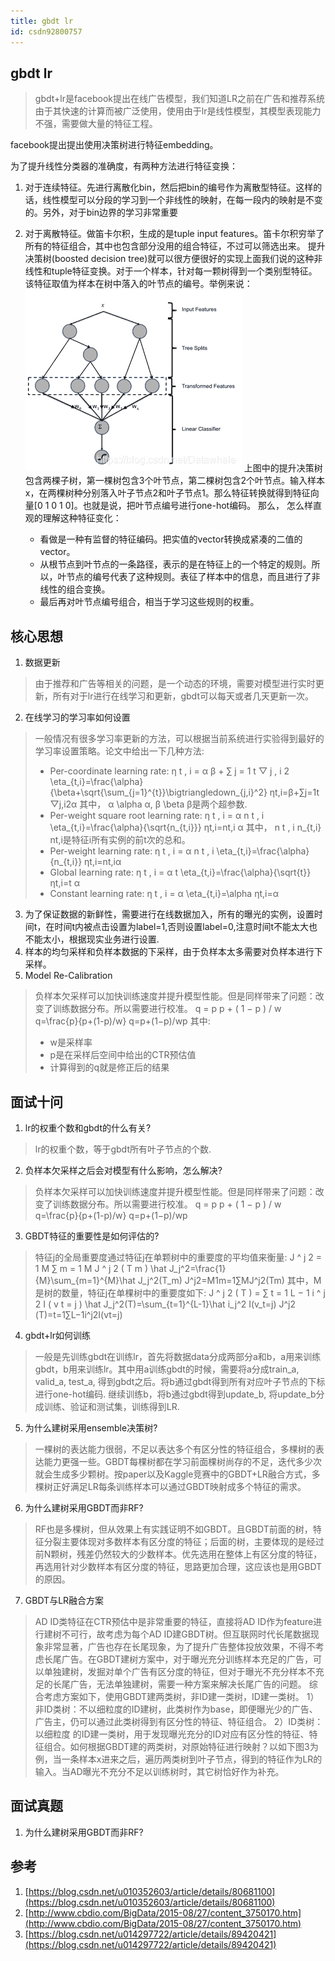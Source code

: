 ```yaml
---
title: gbdt lr
id: csdn92800757
---
```


## gbdt lr

> gbdt+lr是facebook提出在线广告模型，我们知道LR之前在广告和推荐系统由于其快速的计算而被广泛使用，使用由于lr是线性模型，其模型表现能力不强，需要做大量的特征工程。

facebook提出提出使用决策树进行特征embedding。

为了提升线性分类器的准确度，有两种方法进行特征变换：

1.  对于连续特征。先进行离散化bin，然后把bin的编号作为离散型特征。这样的话，线性模型可以分段的学习到一个非线性的映射，在每一段内的映射是不变的。另外，对于bin边界的学习非常重要

2.  对于离散特征。做笛卡尔积，生成的是tuple input features。笛卡尔积穷举了所有的特征组合，其中也包含部分没用的组合特征，不过可以筛选出来。
    提升决策树(boosted decision tree)就可以很方便很好的实现上面我们说的这种非线性和tuple特征变换。对于一个样本，针对每一颗树得到一个类别型特征。该特征取值为样本在树中落入的叶节点的编号。举例来说：
    ![在这里插入图片描述](../img/29c32686ff2827825394ff780205e79d.png)
    上图中的提升决策树包含两棵子树，第一棵树包含3个叶节点，第二棵树包含2个叶节点。输入样本x，在两棵树种分别落入叶子节点2和叶子节点1。那么特征转换就得到特征向量[0 1 0 1 0]。也就是说，把叶节点编号进行one-hot编码。
    那么， 怎么样直观的理解这种特征变化：

    *   看做是一种有监督的特征编码。把实值的vector转换成紧凑的二值的vector。
    *   从根节点到叶节点的一条路径，表示的是在特征上的一个特定的规则。所以，叶节点的编号代表了这种规则。表征了样本中的信息，而且进行了非线性的组合变换。
    *   最后再对叶节点编号组合，相当于学习这些规则的权重。

## 核心思想

1.  数据更新

> 由于推荐和广告等相关的问题，是一个动态的环境，需要对模型进行实时更新，所有对于lr进行在线学习和更新，gbdt可以每天或者几天更新一次。

2.  在线学习的学习率如何设置

> 一般情况有很多学习率更新的方法，可以根据当前系统进行实验得到最好的学习率设置策略。论文中给出一下几种方法:
> 
> *   Per-coordinate learning rate:
>     η t , i = α β + ∑ j = 1 t ▽ j , i 2 \eta_{t,i}=\frac{\alpha}{\beta+\sqrt{\sum_{j=1}^{t}}\bigtriangledown_{j,i}^2} ηt,i​=β+∑j=1t​ ​▽j,i2​α​
>     其中， α \alpha α, β \beta β是两个超参数.
> *   Per-weight square root learning rate:
>     η t , i = α n t , i \eta_{t,i}=\frac{\alpha}{\sqrt{n_{t,i}}} ηt,i​=nt,i​ ​α​
>     其中， n t , i n_{t,i} nt,i​是特征i所有实例的前t次的总和。
> *   Per-weight learning rate:
>     η t , i = α n t , i \eta_{t,i}=\frac{\alpha}{n_{t,i}} ηt,i​=nt,i​α​
> *   Global learning rate:
>     η t , i = α t \eta_{t,i}=\frac{\alpha}{\sqrt{t}} ηt,i​=t ​α​
> *   Constant learning rate:
>     η t , i = α \eta_{t,i}=\alpha ηt,i​=α

3.  为了保证数据的新鲜性，需要进行在线数据加入，所有的曝光的实例，设置时间t，在时间t内被点击设置为label=1,否则设置label=0,注意时间t不能太大也不能太小，根据现实业务进行设置.
4.  样本的均匀采样和负样本数据的下采样，由于负样本太多需要对负样本进行下采样。
5.  Model Re-Calibration

> 负样本欠采样可以加快训练速度并提升模型性能。但是同样带来了问题：改变了训练数据分布。所以需要进行校准。
> q = p p + ( 1 − p ) / w q=\frac{p}{p+(1-p)/w} q=p+(1−p)/wp​
> 其中:
> 
> *   w是采样率
> *   p是在采样后空间中给出的CTR预估值
> *   计算得到的q就是修正后的结果

## 面试十问

1.  lr的权重个数和gbdt的什么有关?

> lr的权重个数，等于gbdt所有叶子节点的个数.

2.  负样本欠采样之后会对模型有什么影响，怎么解决?

> 负样本欠采样可以加快训练速度并提升模型性能。但是同样带来了问题：改变了训练数据分布。所以需要进行校准。
> q = p p + ( 1 − p ) / w q=\frac{p}{p+(1-p)/w} q=p+(1−p)/wp​

3.  GBDT特征的重要性是如何评估的?

> 特征j的全局重要度通过特征j在单颗树中的重要度的平均值来衡量:
> J ^ j 2 = 1 M ∑ m = 1 M J ^ j 2 ( T m ) \hat J_j^2=\frac{1}{M}\sum_{m=1}^{M}\hat J_j^2(T_m) J^j2​=M1​m=1∑M​J^j2​(Tm​)
> 其中，M是树的数量，特征j在单棵树中的重要度如下:
> J ^ j 2 ( T ) = ∑ t = 1 L − 1 i ^ j 2 I ( v t = j ) \hat J_j^2(T)=\sum_{t=1}^{L-1}\hat i_j^2 I(v_t=j) J^j2​(T)=t=1∑L−1​i^j2​I(vt​=j)

4.  gbdt+lr如何训练

> 一般是先训练gbdt在训练lr，首先将数据data分成两部分a和b，a用来训练gbdt，b用来训练lr。其中用a训练gbdt的时候，需要将a分成train_a, valid_a, test_a, 得到gbdt之后。将b通过gbdt得到所有对应叶子节点的下标进行one-hot编码.
> 继续训练b，将b通过gbdt得到update_b, 将update_b分成训练、验证和测试集，训练得到LR.

5.  为什么建树采用ensemble决策树?

> 一棵树的表达能力很弱，不足以表达多个有区分性的特征组合，多棵树的表达能力更强一些。GBDT每棵树都在学习前面棵树尚存的不足，迭代多少次就会生成多少颗树。按paper以及Kaggle竞赛中的GBDT+LR融合方式，多棵树正好满足LR每条训练样本可以通过GBDT映射成多个特征的需求。

6.  为什么建树采用GBDT而非RF?

> RF也是多棵树，但从效果上有实践证明不如GBDT。且GBDT前面的树，特征分裂主要体现对多数样本有区分度的特征；后面的树，主要体现的是经过前N颗树，残差仍然较大的少数样本。优先选用在整体上有区分度的特征，再选用针对少数样本有区分度的特征，思路更加合理，这应该也是用GBDT的原因。

7.  GBDT与LR融合方案

> AD ID类特征在CTR预估中是非常重要的特征，直接将AD ID作为feature进行建树不可行，故考虑为每个AD ID建GBDT树。但互联网时代长尾数据现象非常显著，广告也存在长尾现象，为了提升广告整体投放效果，不得不考虑长尾广告。在GBDT建树方案中，对于曝光充分训练样本充足的广告，可以单独建树，发掘对单个广告有区分度的特征，但对于曝光不充分样本不充足的长尾广告，无法单独建树，需要一种方案来解决长尾广告的问题。
> 综合考虑方案如下，使用GBDT建两类树，非ID建一类树，ID建一类树。
> 1）非ID类树：不以细粒度的ID建树，此类树作为base，即便曝光少的广告、广告主，仍可以通过此类树得到有区分性的特征、特征组合。
> 2）ID类树：以细粒度 的ID建一类树，用于发现曝光充分的ID对应有区分性的特征、特征组合。如何根据GBDT建的两类树，对原始特征进行映射？以如下图3为例，当一条样本x进来之后，遍历两类树到叶子节点，得到的特征作为LR的输入。当AD曝光不充分不足以训练树时，其它树恰好作为补充。

## 面试真题

1.  为什么建树采用GBDT而非RF?

## 参考

1.  [https://blog.csdn.net/u010352603/article/details/80681100](https://blog.csdn.net/u010352603/article/details/80681100)
2.  [http://www.cbdio.com/BigData/2015-08/27/content_3750170.htm](http://www.cbdio.com/BigData/2015-08/27/content_3750170.htm)
3.  [https://blog.csdn.net/u014297722/article/details/89420421](https://blog.csdn.net/u014297722/article/details/89420421)